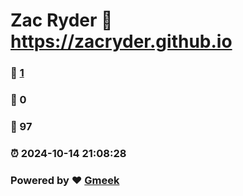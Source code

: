 # Zac Ryder :link: https://zacryder.github.io 
### :page_facing_up: [1](https://zacryder.github.io/tag.html) 
### :speech_balloon: 0 
### :hibiscus: 97 
### :alarm_clock: 2024-10-14 21:08:28 
### Powered by :heart: [Gmeek](https://github.com/Meekdai/Gmeek)
